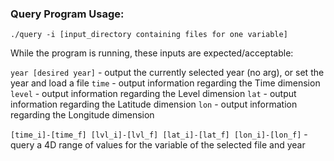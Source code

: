 ### Query Program Usage:

```
./query -i [input_directory containing files for one variable]
```

While the program is running, these inputs are expected/acceptable:

```year [desired year]``` - output the currently selected year (no arg), or set the year and load a file
```time``` - output information regarding the Time dimension
```level``` - output information regarding the Level dimension
```lat``` - output information regarding the Latitude dimension
```lon``` - output information regarding the Longitude dimension

```[time_i]-[time_f] [lvl_i]-[lvl_f] [lat_i]-[lat_f] [lon_i]-[lon_f]``` - query a 4D range of values for the variable of the selected file and year


